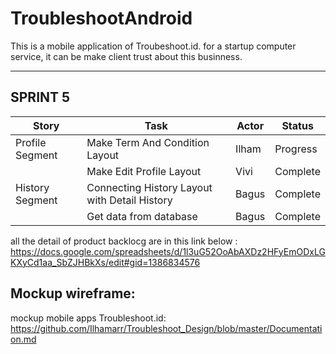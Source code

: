 # TroubleshootAndroid
This is a mobile application of Troubeshoot.id.
for a startup computer service, it can be make client trust about this businness.

<hr>

## SPRINT 5

| Story            | Task                                          | Actor | Status   |
|------------------|-----------------------------------------------|-------|----------|
| Profile Segment  | Make Term And Condition Layout                | Ilham | Progress |
|                  | Make Edit Profile Layout                      | Vivi  | Complete |
| History Segment  | Connecting History Layout with Detail History | Bagus | Complete |
|                  | Get data from database                        | Bagus | Complete |





all the detail of product backlocg are in this link below : <br>
https://docs.google.com/spreadsheets/d/1l3uG52OoAbAXDz2HFyEmODxLGKXyCd1aa_SbZJHBkXs/edit#gid=1386834576



## Mockup wireframe:
mockup mobile apps Troubleshoot.id:<br>
https://github.com/Ilhamarr/Troubleshoot_Design/blob/master/Documentation.md

